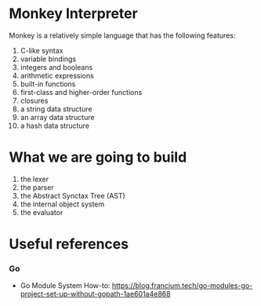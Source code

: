 # Monkey Interpreter
Monkey is a relatively simple language that has the following features:
  1. C-like syntax
  2. variable bindings
  3. integers and booleans
  4. arithmetic expressions
  5. built-in functions
  6. first-class and higher-order functions
  7. closures
  8. a string data structure
  9. an array data structure
  10. a hash data structure

# What we are going to build
  1. the lexer
  2. the parser
  3. the Abstract Synctax Tree (AST)
  4. the internal object system
  5. the evaluator

# Useful references
### Go
- Go Module System How-to: https://blog.francium.tech/go-modules-go-project-set-up-without-gopath-1ae601a4e868